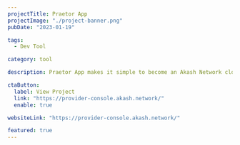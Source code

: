 ```yaml
---
projectTitle: Praetor App
projectImage: "./project-banner.png"
pubDate: "2023-01-19"

tags:
  - Dev Tool

category: tool

description: Praetor App makes it simple to become an Akash Network cloud provider. Use a streamlined UI to become a provider. Praetor is now called Akash provider console.

ctaButton:
  label: View Project
  link: "https://provider-console.akash.network/"
  enable: true

websiteLink: "https://provider-console.akash.network/"

featured: true
---
```

